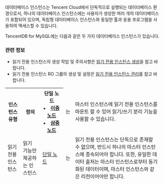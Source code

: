 데이터베이스 인스턴스는 Tencent Cloud에서 단독적으로 실행되는 데이터베이스 환경으로서, 하나의 데이터베이스 인스턴스에는 사용자가 생성한 여러 개의 데이터베이스가 포함되어 있으며, 독립형 데이터베이스 인스턴스와 동일한 툴과 응용 프로그램을 사용하여 액세스할 수 있습니다.

TencentDB for MySQL에는 다음과 같은 두 가지 데이터베이스 인스턴스가 있습니다.

<table>
<thead><tr>
<th>인스턴스 유형 </th><th width=”20%”>정의 </th><th width="15%”>아키텍처</th><th>인스턴스 리스트 표시 여부 </th><th>기능</th></tr></thead>
<tbody><tr>
<td>마스터 인스턴스</td><td>읽기 및 쓰기 가능 인스턴스</td>
<td><li><a href="https://intl.cloud.tencent.com/document/product/236/38331" target="_blank">단일 노드</a> <li> <a href="https://intl.cloud.tencent.com/document/product/236/38329" target="_blank">이중 노드</a><li> <a href="https://intl.cloud.tencent.com/document/product/236/39783" target="_blank">삼중 노드</a></td>
<td>는</td><td>마스터 인스턴스에 읽기 전용 인스턴스를 마운트 할 수 있어 읽기/쓰기 분리 기능을 사용할 수 있습니다.</td></tr>
<tr>
<td>읽기 전용 인스턴스</td><td>읽기 기능만 제공하는 인스턴스</td>
<td><a href="https://intl.cloud.tencent.com/document/product/236/38331" target="_blank">단일 노드 </a></td><td>는</td>
<td>읽기 전용 인스턴스는 단독으로 존재할 수 없으며, 반드시 하나의 마스터 인스턴스에 종속되어야 합니다. 또한, 유일한 데이터 출처는 마스터 인스턴스로부터 동기화된 데이터이며, 마스터 인스턴스와 같은 리전이어야만 합니다.</td>


### 관련 정보
- 읽기 전용 인스턴스의 생성 작업 및 주의사항은 [읽기 전용 인스턴스 생성](https://intl.cloud.tencent.com/document/product/236/7270)을 참고 바랍니다.
- 읽기 전용 인스턴스 RO 그룹의 생성 및 설정은 [읽기 전용 인스턴스 관리](https://intl.cloud.tencent.com/document/product/236/11361)를 참고 바랍니다.

  
